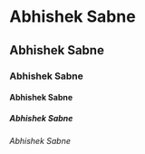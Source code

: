 # Abhishek Sabne
## Abhishek Sabne
### Abhishek Sabne
#### Abhishek Sabne
##### Abhishek Sabne  
###### Abhishek Sabne
